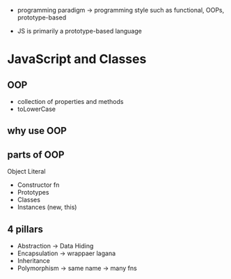 * programming paradigm -> programming style
    such as functional, OOPs, prototype-based

* JS is primarily a prototype-based language

# JavaScript and Classes


## OOP
- collection of properties and methods
- toLowerCase

## why use OOP

## parts of OOP
Object Literal

- Constructor fn
- Prototypes
- Classes
- Instances (new, this)


## 4 pillars
* Abstraction -> Data Hiding
* Encapsulation -> wrappaer lagana
* Inheritance
* Polymorphism -> same name -> many fns